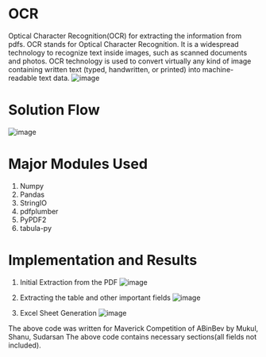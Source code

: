 # OCR
Optical Character Recognition(OCR) for extracting the information from pdfs.
OCR stands for Optical Character Recognition. It is a widespread technology to recognize text inside images, such as scanned documents and photos. OCR technology is used to convert virtually any kind of image containing written text (typed, handwritten, or printed) into machine-readable text data.
![image](https://user-images.githubusercontent.com/63150030/119613373-94cfb700-be1a-11eb-9d53-745edbfe10f1.png)

# Solution Flow

![image](https://user-images.githubusercontent.com/63150030/119612774-ecb9ee00-be19-11eb-8f93-6ba6f5d0ece5.png)

# Major Modules Used

1. Numpy 
2. Pandas
3. StringIO
4. pdfplumber 
5. PyPDF2 
6. tabula-py  

# Implementation and Results
1. Initial Extraction from the PDF
![image](https://user-images.githubusercontent.com/63150030/119613431-a913b400-be1a-11eb-9c82-eaef09ff81fa.png)

2. Extracting the table and other important fields
![image](https://user-images.githubusercontent.com/63150030/119613449-afa22b80-be1a-11eb-88ca-82cd718cacec.png)

3. Excel Sheet Generation 
![image](https://user-images.githubusercontent.com/63150030/119613472-b7fa6680-be1a-11eb-96c3-e2a7bb3f9f0e.png)


The above code was written for Maverick Competition of ABinBev by Mukul, Shanu, Sudarsan
The above code contains necessary sections(all fields not included).
